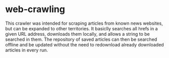 # web-crawling
This crawler was intended for scraping articles from known news websites, but can be expanded to other territories.
It basiclly searches all hrefs in a given URL address, downloads them locally, and allows a string to be searched in them.
The repository of saved articles can then be searched offline and be updated without the need to redownload already downloaded articles in every run.

